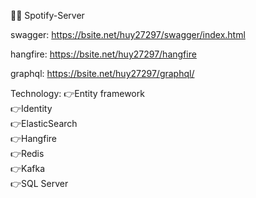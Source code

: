 🙋‍♂️ Spotify-Server

swagger: https://bsite.net/huy27297/swagger/index.html

hangfire: https://bsite.net/huy27297/hangfire

graphql: https://bsite.net/huy27297/graphql/

Technology:
  👉Entity framework <br/>
  👉Identity <br/>
  👉ElasticSearch <br/>
  👉Hangfire <br/>
  👉Redis <br/>
  👉Kafka <br/>
  👉SQL Server
